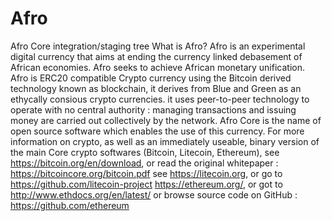 # Afro
Afro Core integration/staging tree
What is Afro?
Afro is an experimental digital currency that aims at ending the currency linked debasement of African economies. Afro seeks to achieve 
African monetary unification.   
Afro is ERC20 compatible Crypto currency using the Bitcoin derived technology known as blockchain, it derives from Blue and Green as an ethycally consious 
crypto currencies.
it uses peer-to-peer technology to operate with no central authority : managing transactions 
and issuing money are carried out collectively by the network. 
Afro Core is the name of open source software which enables the use of this currency.
For more information on crypto, as well as an immediately useable, binary version of the main Core crypto softwares (Bitcoin, Litecoin, Ethereum), 
see https://bitcoin.org/en/download, or read the original whitepaper : https://bitcoincore.org/bitcoin.pdf
see https://litecoin.org, or go to https://github.com/litecoin-project
https://ethereum.org/, or got to http://www.ethdocs.org/en/latest/ or browse source code on GitHub : https://github.com/ethereum

